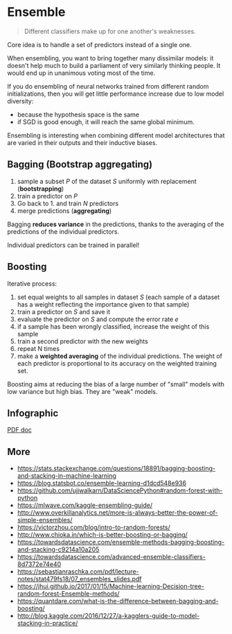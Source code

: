 # Ensemble

> Different classifiers make up for one another's weaknesses.

Core idea is to handle a set of predictors instead of a single one.

When ensembling, you want to bring together many dissimilar models: it doesn't help much to build a parliament of very similarly thinking people. It would end up in unanimous voting most of the time.

If you do ensembling of neural networks trained from different random initializations, then you will get little performance increase due to low model diversity:

- because the hypothesis space is the same
- if SGD is good enough, it will reach the same global minimum.

Ensembling is interesting when combining different model architectures that are varied in their outputs and their inductive biases.

## Bagging (Bootstrap aggregating)

1. sample a subset $P$ of the dataset $S$ uniformly with replacement (**bootstrapping**)
2. train a predictor on $P$
3. Go back to 1. and train $N$ predictors
4. merge predictions (**aggregating**)

Bagging **reduces variance** in the predictions, thanks to the averaging of the predictions of the individual predictors.

Individual predictors can be trained in parallel!

## Boosting

Iterative process:

1. set equal weights to all samples in dataset $S$ (each sample of a dataset has a weight reflecting the importance given to that sample)
1. train a predictor on $S$ and save it
1. evaluate the predictor on $S$ and compute the error rate $e$
1. if a sample has been wrongly classified, increase the weight of this sample
1. train a second predictor with the new weights
1. repeat N times
1. make a **weighted averaging** of the individual predictions. The weight of each predictor is proportional to its accuracy on the weighted training set.

Boosting aims at reducing the bias of a large number of "small" models with low variance but high bias. They are "weak" models.

## Infographic

[PDF doc](./ML_cheatsheets_10.pdf)

## More

- <https://stats.stackexchange.com/questions/18891/bagging-boosting-and-stacking-in-machine-learning>
- <https://blog.statsbot.co/ensemble-learning-d1dcd548e936>
- <https://github.com/ujjwalkarn/DataSciencePython#random-forest-with-python>
- <https://mlwave.com/kaggle-ensembling-guide/>
- <http://www.overkillanalytics.net/more-is-always-better-the-power-of-simple-ensembles/>
- <https://victorzhou.com/blog/intro-to-random-forests/>
- <http://www.chioka.in/which-is-better-boosting-or-bagging/>
- <https://towardsdatascience.com/ensemble-methods-bagging-boosting-and-stacking-c9214a10a205>
- <https://towardsdatascience.com/advanced-ensemble-classifiers-8d7372e74e40>
- <https://sebastianraschka.com/pdf/lecture-notes/stat479fs18/07_ensembles_slides.pdf>
- <https://jhui.github.io/2017/01/15/Machine-learning-Decision-tree-random-forest-Ensemble-methods/>
- <https://quantdare.com/what-is-the-difference-between-bagging-and-boosting/>
- <http://blog.kaggle.com/2016/12/27/a-kagglers-guide-to-model-stacking-in-practice/>
